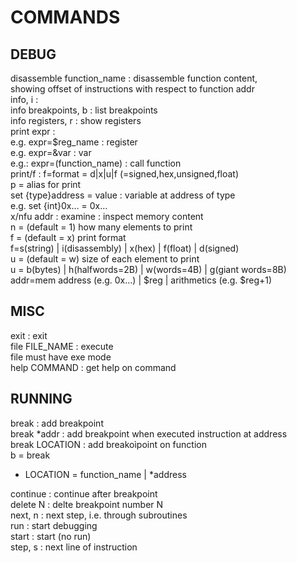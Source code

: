 # COMMANDS

  
## DEBUG
disassemble function_name : disassemble function content,  
showing offset of instructions with respect to function addr  
info, i :  
info breakpoints, b : list breakpoints  
info registers, r : show registers  
print expr	:   
	e.g. expr=$reg_name		: register  
	e.g. expr=&var		: var   
	e.g.: expr=(function_name) : call function  
print/f 		: f=format = d|x|u|f (=signed,hex,unsigned,float)  
p		= alias for print  
set {type}address = value : variable at address of type  
	e.g. set {int}0x… = 0x…  
x/nfu addr	: examine : inspect memory content  
		n = (default = 1) how many elements to print  
		f = (default = x) print format  
		f=s(string) | i(disassembly) | x(hex) | f(float) | d(signed)  
		u = (default = w) size of each element to print  
		u = b(bytes) | h(halfwords=2B) | w(words=4B) | g(giant words=8B)  
		addr=mem address (e.g. 0x…) | $reg | arithmetics (e.g. $reg+1)  
  
## MISC 
exit : exit  
file FILE_NAME : execute  
	file must have exe mode  
help COMMAND : get help on command  
  
## RUNNING
break		: add breakpoint  
break *addr	: add breakpoint when executed instruction at address  
break LOCATION : add breakoìpoint on function  
b		= break  
*	LOCATION = function_name | *address  

continue	: continue after breakpoint  
delete N : delte breakpoint number N  
next, n		: next step, i.e. through subroutines  
run		: start debugging  
start : start (no run)  
step, s		: next line of instruction  
